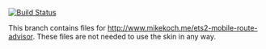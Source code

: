 [![Build Status](https://travis-ci.org/mike-koch/ets2-mobile-route-advisor.svg?branch=gh-pages)](https://travis-ci.org/mike-koch/ets2-mobile-route-advisor)

This branch contains files for http://www.mikekoch.me/ets2-mobile-route-advisor.  These files are not needed to use the skin in any way.
